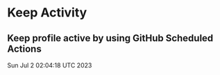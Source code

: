 # Keep Activity 
Keep profile active by using GitHub Scheduled Actions
--- 
Sun Jul  2 02:04:18 UTC 2023